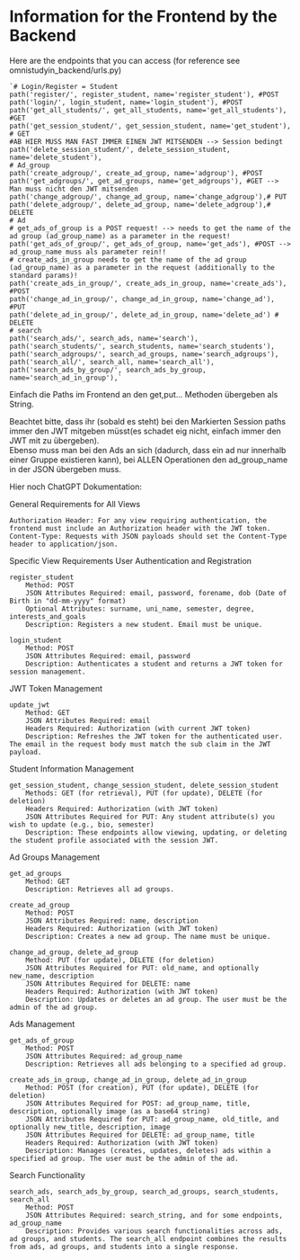 # Information for the Frontend by the Backend

Here are the endpoints that you can access (for reference see omnistudyin_backend/urls.py)



    `# Login/Register = Student
    path('register/', register_student, name='register_student'), #POST
    path('login/', login_student, name='login_student'), #POST
    path('get_all_students/', get_all_students, name='get_all_students'), #GET
    path('get_session_student/', get_session_student, name='get_student'), # GET
    #AB HIER MUSS MAN FAST IMMER EINEN JWT MITSENDEN --> Session bedingt
    path('delete_session_student/', delete_session_student, name='delete_student'),
    # Ad_group
    path('create_adgroup/', create_ad_group, name='adgroup'), #POST 
    path('get_adgroups/', get_ad_groups, name='get_adgroups'), #GET --> Man muss nicht den JWT mitsenden
    path('change_adgroup/', change_ad_group, name='change_adgroup'),# PUT
    path('delete_adgroup/', delete_ad_group, name='delete_adgroup'),# DELETE
    # Ad
    # get_ads_of_group is a POST request! --> needs to get the name of the ad group (ad_group_name) as a parameter in the request!
    path('get_ads_of_group/', get_ads_of_group, name='get_ads'), #POST --> ad_group_name muss als parameter rein!!
    # create_ads_in_group needs to get the name of the ad group (ad_group_name) as a parameter in the request (additionally to the standard params)!
    path('create_ads_in_group/', create_ads_in_group, name='create_ads'), #POST
    path('change_ad_in_group/', change_ad_in_group, name='change_ad'), #PUT
    path('delete_ad_in_group/', delete_ad_in_group, name='delete_ad') # DELETE
    # search
    path('search_ads/', search_ads, name='search'),
    path('search_students/', search_students, name='search_students'),
    path('search_adgroups/', search_ad_groups, name='search_adgroups'),
    path('search_all/', search_all, name='search_all'),
    path('search_ads_by_group/', search_ads_by_group, name='search_ad_in_group'),`

    


Einfach die Paths im Frontend an den get,put... Methoden übergeben als String.

Beachtet bitte, dass ihr (sobald es steht) bei den Markierten Session paths immer den JWT mitgeben müsst(es schadet eig nicht, einfach immer den JWT mit zu übergeben).  
Ebenso muss man bei den Ads an sich (dadurch, dass ein ad nur innerhalb einer Gruppe existieren kann), bei ALLEN Operationen den ad_group_name in der JSON übergeben muss.



Hier noch ChatGPT Dokumentation:

General Requirements for All Views

    Authorization Header: For any view requiring authentication, the frontend must include an Authorization header with the JWT token.
    Content-Type: Requests with JSON payloads should set the Content-Type header to application/json.

Specific View Requirements
User Authentication and Registration

    register_student
        Method: POST
        JSON Attributes Required: email, password, forename, dob (Date of Birth in "dd-mm-yyyy" format)
        Optional Attributes: surname, uni_name, semester, degree, interests_and_goals
        Description: Registers a new student. Email must be unique.

    login_student
        Method: POST
        JSON Attributes Required: email, password
        Description: Authenticates a student and returns a JWT token for session management.

JWT Token Management

    update_jwt
        Method: GET
        JSON Attributes Required: email
        Headers Required: Authorization (with current JWT token)
        Description: Refreshes the JWT token for the authenticated user. The email in the request body must match the sub claim in the JWT payload.

Student Information Management

    get_session_student, change_session_student, delete_session_student
        Methods: GET (for retrieval), PUT (for update), DELETE (for deletion)
        Headers Required: Authorization (with JWT token)
        JSON Attributes Required for PUT: Any student attribute(s) you wish to update (e.g., bio, semester)
        Description: These endpoints allow viewing, updating, or deleting the student profile associated with the session JWT.

Ad Groups Management

    get_ad_groups
        Method: GET
        Description: Retrieves all ad groups.

    create_ad_group
        Method: POST
        JSON Attributes Required: name, description
        Headers Required: Authorization (with JWT token)
        Description: Creates a new ad group. The name must be unique.

    change_ad_group, delete_ad_group
        Method: PUT (for update), DELETE (for deletion)
        JSON Attributes Required for PUT: old_name, and optionally new_name, description
        JSON Attributes Required for DELETE: name
        Headers Required: Authorization (with JWT token)
        Description: Updates or deletes an ad group. The user must be the admin of the ad group.

Ads Management

    get_ads_of_group
        Method: POST
        JSON Attributes Required: ad_group_name
        Description: Retrieves all ads belonging to a specified ad group.

    create_ads_in_group, change_ad_in_group, delete_ad_in_group
        Method: POST (for creation), PUT (for update), DELETE (for deletion)
        JSON Attributes Required for POST: ad_group_name, title, description, optionally image (as a base64 string)
        JSON Attributes Required for PUT: ad_group_name, old_title, and optionally new_title, description, image
        JSON Attributes Required for DELETE: ad_group_name, title
        Headers Required: Authorization (with JWT token)
        Description: Manages (creates, updates, deletes) ads within a specified ad group. The user must be the admin of the ad.

Search Functionality

    search_ads, search_ads_by_group, search_ad_groups, search_students, search_all
        Method: POST
        JSON Attributes Required: search_string, and for some endpoints, ad_group_name
        Description: Provides various search functionalities across ads, ad groups, and students. The search_all endpoint combines the results from ads, ad groups, and students into a single response.


        
